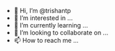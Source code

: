 - 👋 Hi, I’m @trishantp
- 👀 I’m interested in ...
- 🌱 I’m currently learning ...
- 💞️ I’m looking to collaborate on ...
- 📫 How to reach me ...

<!---
trishantp/trishantp is a ✨ special ✨ repository because its `README.md` (this file) appears on your GitHub profile.
You can click the Preview link to take a look at your changes.
--->
